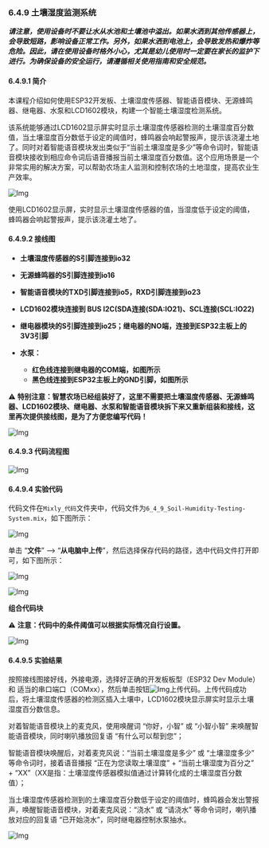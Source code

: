 ### 6.4.9 土壤湿度监测系统

***请注意，使用设备时不要让水从水池和土壤池中溢出。如果水洒到其他传感器上，会导致短路，影响设备正常工作。另外，如果水洒到电池上，会导致发热和爆炸等危险。因此，请在使用设备时格外小心，尤其是幼儿使用时一定要在家长的监护下进行。为确保设备的安全运行，请遵循相关使用指南和安全规范。***

#### 6.4.9.1 简介

本课程介绍如何使用ESP32开发板、土壤湿度传感器、智能语音模块、无源蜂鸣器、继电器、水泵和LCD1602模块，构建一个智能土壤湿度检测系统。

该系统能够通过LCD1602显示屏实时显示土壤湿度传感器检测的土壤湿度百分数值，当土壤湿度百分数低于设定的阈值时，蜂鸣器会响起警报声，提示该浇灌土地了。同时对着智能语音模块发出类似于“当前土壤湿度是多少”等命令词时，智能语音模块接收到相应命令词后语音播报当前土壤湿度百分数值。这个应用场景是一个非常实用的解决方案，可以帮助农场主人监测和控制农场的土地湿度，提高农业生产效率。

![Img](../media/cout8.png)

使用LCD1602显示屏，实时显示土壤湿度传感器的值，当湿度低于设定的阈值，蜂鸣器会响起警报声，提示该浇灌土地了。

#### 6.4.9.2 接线图

- **土壤湿度传感器的S引脚连接到io32**

- **无源蜂鸣器的S引脚连接到io16**

- **智能语音模块的TXD引脚连接到io5，RXD引脚连接到io23**
 
- **LCD1602模块连接到 BUS I2C(SDA连接(SDA:IO21)、SCL连接(SCL:IO22)**

- **继电器模块的S引脚连接到io25；继电器的NO端，连接到ESP32主板上的3V3引脚**

- **水泵：**
  - **红色线连接到继电器的COM端，如图所示**
  - **黑色线连接到ESP32主板上的GND引脚，如图所示**
 
⚠️ **特别注意：智慧农场已经组装好了，这里不需要把土壤湿度传感器、无源蜂鸣器、LCD1602模块、继电器、水泵和智能语音模块拆下来又重新组装和接线，这里再次提供接线图，是为了方便您编写代码！**

![Img](../media/couj82.png)

#### 6.4.9.3 代码流程图

![Img](../media/flo8.png)

#### 6.4.9.4 实验代码

代码文件在`Mixly_代码`文件夹中，代码文件为`6_4_9_Soil-Humidity-Testing-System.mix`，如下图所示：

![Img](../media/acouj-030.png)

单击 “**文件**” --> “**从电脑中上传**”，然后选择保存代码的路径，选中代码文件打开即可，如下图所示：

![Img](../media/acouj-00.png)

![Img](../media/acouj-030-1.png)

**组合代码块**

⚠️ **注意：代码中的条件阈值可以根据实际情况自行设置。**

![Img](../media/Mixly-code30.png)

#### 6.4.9.5 实验结果

按照接线图接好线，外接电源，选择好正确的开发板板型（ESP32 Dev Module）和 适当的串口端口（COMxx），然后单击按钮![Img](../media/upload2.png)上传代码。上传代码成功后，将土壤湿度传感器的检测区插入土壤中，LCD1602模块显示屏实时显示土壤湿度百分数信息。

对着智能语音模块上的麦克风，使用唤醒词 “你好，小智” 或 “小智小智” 来唤醒智能语音模块，同时喇叭播放回复语 “有什么可以帮到您”；

智能语音模块唤醒后，对着麦克风说：“当前土壤湿度是多少” 或 “土壤湿度多少” 等命令词时，接着语音播报 “正在为您读取土壤湿度” + “当前土壤湿度为百分之” + “XX”（XX是指：土壤湿度传感器模拟值通过计算转化成的土壤湿度百分数值）；

当土壤湿度传感器检测到的土壤湿度百分数低于设定的阈值时，蜂鸣器会发出警报声，唤醒智能语音模块，对着麦克风说：“浇水” 或 “请浇水” 等命令词时，喇叭播放对应的回复语 “已开始浇水”，同时继电器控制水泵抽水。

![Img](../media/Soil-Humidity-Testing-System.gif)